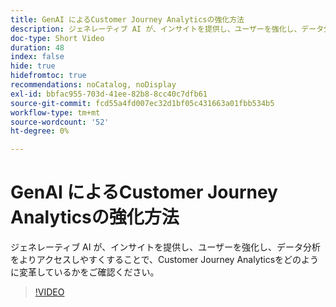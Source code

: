```yaml
---
title: GenAI によるCustomer Journey Analyticsの強化方法
description: ジェネレーティブ AI が、インサイトを提供し、ユーザーを強化し、データ分析をよりアクセスしやすくすることで、Customer Journey Analyticsをどのように変革しているかをご確認ください。
doc-type: Short Video
duration: 48
index: false
hide: true
hidefromtoc: true
recommendations: noCatalog, noDisplay
exl-id: bbfac955-703d-41ee-82b8-8cc40c7dfb61
source-git-commit: fcd55a4fd007ec32d1bf05c431663a01fbb534b5
workflow-type: tm+mt
source-wordcount: '52'
ht-degree: 0%

---
```


# GenAI によるCustomer Journey Analyticsの強化方法

ジェネレーティブ AI が、インサイトを提供し、ユーザーを強化し、データ分析をよりアクセスしやすくすることで、Customer Journey Analyticsをどのように変革しているかをご確認ください。

<!-- 62_S106_3442453_47_how-genai-enhances-customer-journey-analytics -->
>[!VIDEO](https://video.tv.adobe.com/v/3458377/?learn=on&enablevpops=true)

